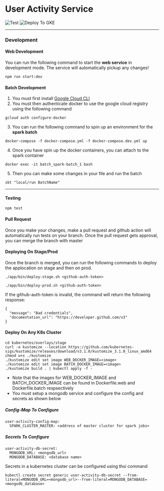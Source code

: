 # User Activity Service

![Test](https://github.com/nj20/grizzly_bear-user_activity/workflows/Test/badge.svg?branch=master) ![Deploy To GKE](https://github.com/nj20/grizzly_bear-user_activity/workflows/Deploy%20To%20GKE/badge.svg?branch=master)

---

### Development

#### Web Development

You can run the following command to start the **web service** in development mode. The service will automatically pickup any changes! 
  ```
  npm run start:dev
  ```

#### Batch Development

1. You must first install [Google Cloud CLI](https://cloud.google.com/sdk/docs/downloads-versioned-archives)
2. You must then authenticate docker to use the google cloud registry using the following command
```
gcloud auth configure-docker
```
3. You can run the following command to spin up an environment for the **spark batch**
```
docker-compose -f docker-compose.yml -f docker-compose.dev.yml up
```
4. Once you have spin up the docker containers, you can attach to the spark container
```
docker exec -it batch_spark-batch_1 bash
```
5. Then you can make some changes in your file and run the batch
```
sbt "local/run BatchName"
```

---

#### Testing

```
npm test
```

#### Pull Request

Once you make your changes, make a pull request and github action will automatically run tests on your branch. Once the pull request gets approval, you can merge the branch with master

#### Deploying On Stage/Prod

Once the branch is merged, you can run the following commands to deploy the applocation on stage and then on prod.

```
./app/bin/deploy-stage.sh <github-auth-token>
```
```
./app/bin/deploy-prod.sh <github-auth-token>
```
If the github-auth-token is invalid, the command will return the following response:
```
{
  "message": "Bad credentials",
  "documentation_url": "https://developer.github.com/v3"
}
```

#### Deploy On Any K8s Cluster

```
cd kubernetes/overlays/stage
curl -o kustomize --location https://github.com/kubernetes-sigs/kustomize/releases/download/v3.1.0/kustomize_3.1.0_linux_amd64
chmod u+x ./kustomize
./kustomize edit set image WEB_DOCKER_IMAGE=<image>
./kustomize edit set image BATCH_DOCKER_IMAGE=<image>
./kustomize build . | kubectl apply -f -
```

* Note that the images for WEB_DOCKER_IMAGE and BATCH_DOCKER_IMAGE can be found in Dockerfile.web and Dockerfile.batch respsectively
* You must setup a mongodb service and configure the config and secrets as shown below

##### Config-Map To Configure

```
user-activity-config-map:
  SPARK_CLUSTER_MASTER: <address of master cluster for spark jobs>
```

##### Secrets To Configure

```
user-activity-db-secret:
  MONGODB_URL: <mongodb_url>
  MONGODB_DATABASE: <database name>
```

Secrets in a kubernetes cluster can be configured using thsi command

```
kubectl create secret generic user-activity-db-secret --from-literal=MONGODB_URL=<mongodb_url>--from-literal=MONGODB_DATABASE=<mongodb_database>
```